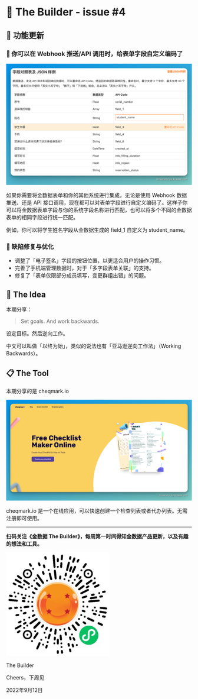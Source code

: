 # 🧩 The Builder - issue #4

## 🎉 功能更新

### 🔌 你可以在 Webhook 推送/API 调用时，给表单字段自定义编码了

![custom field api code](images/0912/custom_field_api_code.png)

如果你需要将金数据表单和你的其他系统进行集成，无论是使用 Webhook 数据推送、还是 API 接口调用，现在都可以对表单字段进行自定义编码了。这样子你可以将金数据表单字段与你的系统字段名称进行匹配，也可以将多个不同的金数据表单的相同字段进行统一匹配。

例如，你可以将学生姓名字段从金数据生成的 field_1 自定义为 student_name。

### 🧹 缺陷修复与优化

* 调整了「电子签名」字段的按钮位置，以更适合用户的操作习惯。
* 完善了手机端管理数据时，对于「多字段表单关联」的支持。
* 修复了「表单仅限部分成员填写，变更群组出错」的问题。

## 🌠 The Idea

本期分享：

> Set goals. And work backwards.

设定目标。然后逆向工作。

中文可以叫做「以终为始」，类似的说法也有「亚马逊逆向工作法」（Working Backwards）。

## 📋 The Tool

本期分享的是 cheqmark.io

![cheqmark.io](images/0912/cheqmark.io.png)

cheqmark.io 是一个在线应用，可以快速创建一个检查列表或者代办列表。无需注册即可使用。

---

__扫码关注《金数据 The Builder》，每周第一时间得知金数据产品更新，以及有趣的想法和工具。__

![QRCode](images/miniprogram_qrcode.jpeg)

The Builder

Cheers，下周见

2022年9月12日
